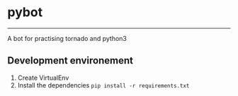 # pybot
------------------

A bot for practising tornado and python3

## Development environement

1. Create VirtualEnv  
2. Install the dependencies `pip install -r requirements.txt`
